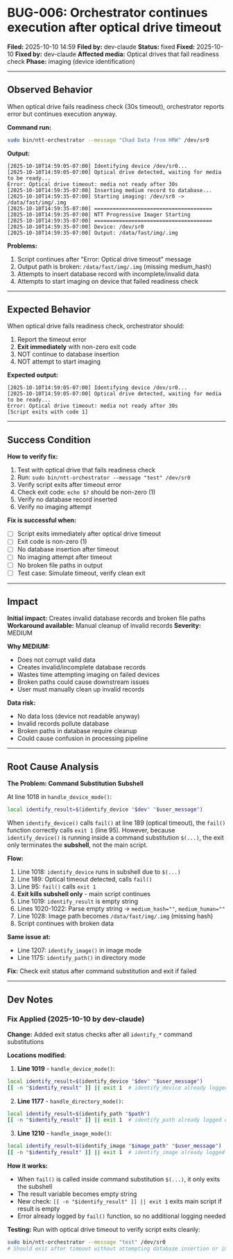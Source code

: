 <!--
Author: PB and Claude
Date: Thu 10 Oct 2025
License: (c) HRDAG, 2025, GPL-2 or newer

------
ntt/bugs/BUG-006-orchestrator-continues-after-optical-timeout.md
-->

# BUG-006: Orchestrator continues execution after optical drive timeout

**Filed:** 2025-10-10 14:59
**Filed by:** dev-claude
**Status:** fixed
**Fixed:** 2025-10-10
**Fixed by:** dev-claude
**Affected media:** Optical drives that fail readiness check
**Phase:** imaging (device identification)

---

## Observed Behavior

When optical drive fails readiness check (30s timeout), orchestrator reports error but continues execution anyway.

**Command run:**
```bash
sudo bin/ntt-orchestrator --message "Chad Data from HRW" /dev/sr0
```

**Output:**
```
[2025-10-10T14:59:05-07:00] Identifying device /dev/sr0...
[2025-10-10T14:59:05-07:00] Optical drive detected, waiting for media to be ready...
Error: Optical drive timeout: media not ready after 30s
[2025-10-10T14:59:35-07:00] Inserting medium record to database...
[2025-10-10T14:59:35-07:00] Starting imaging: /dev/sr0 -> /data/fast/img/.img
[2025-10-10T14:59:35-07:00] ======================================
[2025-10-10T14:59:35-07:00] NTT Progressive Imager Starting
[2025-10-10T14:59:35-07:00] ======================================
[2025-10-10T14:59:35-07:00] Device: /dev/sr0
[2025-10-10T14:59:35-07:00] Output: /data/fast/img/.img
```

**Problems:**
1. Script continues after "Error: Optical drive timeout" message
2. Output path is broken: `/data/fast/img/.img` (missing medium_hash)
3. Attempts to insert database record with incomplete/invalid data
4. Attempts to start imaging on device that failed readiness check

---

## Expected Behavior

When optical drive fails readiness check, orchestrator should:
1. Report the timeout error
2. **Exit immediately** with non-zero exit code
3. NOT continue to database insertion
4. NOT attempt to start imaging

**Expected output:**
```
[2025-10-10T14:59:05-07:00] Identifying device /dev/sr0...
[2025-10-10T14:59:05-07:00] Optical drive detected, waiting for media to be ready...
Error: Optical drive timeout: media not ready after 30s
[Script exits with code 1]
```

---

## Success Condition

**How to verify fix:**

1. Test with optical drive that fails readiness check
2. Run: `sudo bin/ntt-orchestrator --message "test" /dev/sr0`
3. Verify script exits after timeout error
4. Check exit code: `echo $?` should be non-zero (1)
5. Verify no database record inserted
6. Verify no imaging attempt

**Fix is successful when:**
- [ ] Script exits immediately after optical drive timeout
- [ ] Exit code is non-zero (1)
- [ ] No database insertion after timeout
- [ ] No imaging attempt after timeout
- [ ] No broken file paths in output
- [ ] Test case: Simulate timeout, verify clean exit

---

## Impact

**Initial impact:** Creates invalid database records and broken file paths
**Workaround available:** Manual cleanup of invalid records
**Severity:** MEDIUM

**Why MEDIUM:**
- Does not corrupt valid data
- Creates invalid/incomplete database records
- Wastes time attempting imaging on failed devices
- Broken paths could cause downstream issues
- User must manually clean up invalid records

**Data risk:**
- No data loss (device not readable anyway)
- Invalid records pollute database
- Broken paths in database require cleanup
- Could cause confusion in processing pipeline

---

## Root Cause Analysis

**The Problem: Command Substitution Subshell**

At line 1018 in `handle_device_mode()`:
```bash
local identify_result=$(identify_device "$dev" "$user_message")
```

When `identify_device()` calls `fail()` at line 189 (optical timeout), the `fail()` function correctly calls `exit 1` (line 95). However, because `identify_device()` is running inside a command substitution `$(...)`, the exit only terminates the **subshell**, not the main script.

**Flow:**
1. Line 1018: `identify_device` runs in subshell due to `$(...)`
2. Line 189: Optical timeout detected, calls `fail()`
3. Line 95: `fail()` calls `exit 1`
4. **Exit kills subshell only** - main script continues
5. Line 1019: `identify_result` is empty string
6. Lines 1020-1022: Parse empty string → `medium_hash=""`, `medium_human=""`
7. Line 1028: Image path becomes `/data/fast/img/.img` (missing hash)
8. Script continues with broken data

**Same issue at:**
- Line 1207: `identify_image()` in image mode
- Line 1175: `identify_path()` in directory mode

**Fix:** Check exit status after command substitution and exit if failed

---

## Dev Notes

### Fix Applied (2025-10-10 by dev-claude)

**Change:** Added exit status checks after all `identify_*` command substitutions

**Locations modified:**
1. **Line 1019** - `handle_device_mode()`:
```bash
local identify_result=$(identify_device "$dev" "$user_message")
[[ -n "$identify_result" ]] || exit 1  # identify_device already logged error
```

2. **Line 1177** - `handle_directory_mode()`:
```bash
local identify_result=$(identify_path "$path")
[[ -n "$identify_result" ]] || exit 1  # identify_path already logged error
```

3. **Line 1210** - `handle_image_mode()`:
```bash
local identify_result=$(identify_image "$image_path" "$user_message")
[[ -n "$identify_result" ]] || exit 1  # identify_image already logged error
```

**How it works:**
- When `fail()` is called inside command substitution `$(...)`, it only exits the subshell
- The result variable becomes empty string
- New check: `[[ -n "$identify_result" ]] || exit 1` exits main script if result is empty
- Error already logged by `fail()` function, so no additional logging needed

**Testing:**
Run with optical drive timeout to verify script exits cleanly:
```bash
sudo bin/ntt-orchestrator --message "test" /dev/sr0
# Should exit after timeout without attempting database insertion or imaging
```
